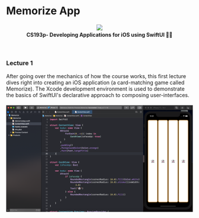 # Memorize App 

<h4 align="center">
<img src="https://web.stanford.edu/group/webdev/identity/public/img/stanford-university-stacked.png" width="250px" /><br>
 <b>CS193p- Developing Applications for iOS using SwiftUI</b> 🦸‍♂️
</h4>

<br>

### Lecture 1

After going over the mechanics of how the course works, this first lecture dives right into creating an iOS application (a card-matching game called Memorize).  The Xcode development environment is used to demonstrate the basics of SwiftUI's declarative approach to composing user-interfaces.

<h4 align="center">
<img src="./img/Screenshot-lecture1.png" width="850px" /><br>
</h4>

<br>

